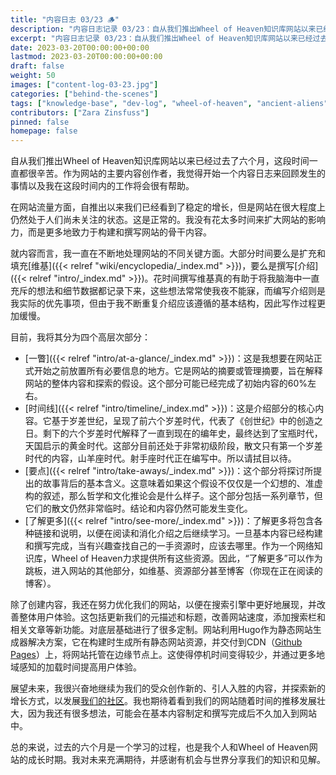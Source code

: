```yaml
---
title: "内容日志 03/23 🪵"
description: "内容日志记录 03/23：自从我们推出Wheel of Heaven知识库网站以来已经过去了六个月，这段时间一直都很辛苦。作为网站的主要内容创作者，我觉得开始一个内容日志来回顾发生的事情以及我在这段时间内的工作将会很有帮助。"
excerpt: "内容日志记录 03/23：自从我们推出Wheel of Heaven知识库网站以来已经过去了六个月，这段时间一直都很辛苦。作为网站的主要内容创作者，我觉得开始一个内容日志来回顾发生的事情以及我在这段时间内的工作将会很有帮助。"
date: 2023-03-20T00:00:00+00:00
lastmod: 2023-03-20T00:00:00+00:00
draft: false
weight: 50
images: ["content-log-03-23.jpg"]
categories: ["behind-the-scenes"]
tags: ["knowledge-base", "dev-log", "wheel-of-heaven", "ancient-aliens", "intelligent-design", "raelism"]
contributors: ["Zara Zinsfuss"]
pinned: false
homepage: false
---
```


自从我们推出Wheel of Heaven知识库网站以来已经过去了六个月，这段时间一直都很辛苦。作为网站的主要内容创作者，我觉得开始一个内容日志来回顾发生的事情以及我在这段时间内的工作将会很有帮助。

在网站流量方面，自推出以来我们已经看到了稳定的增长，但是网站在很大程度上仍然处于人们尚未关注的状态。这是正常的。我没有花太多时间来扩大网站的影响力，而是更多地致力于构建和撰写网站的骨干内容。

就内容而言，我一直在不断地处理网站的不同关键方面。大部分时间要么是扩充和填充[维基]({{< relref "wiki/encyclopedia/_index.md" >}})，要么是撰写[介绍]({{< relref "intro/_index.md" >}})。花时间撰写维基真的有助于将我脑海中一直充斥的想法和细节数据都记录下来，这些想法常常使我夜不能寐，而编写介绍则是我实际的优先事项，但由于我不断重复介绍应该遵循的基本结构，因此写作过程更加缓慢。

目前，我将其分为四个高层次部分：

- [一瞥]({{<  relref "intro/at-a-glance/_index.md" >}})：这是我想要在网站正式开始之前放置所有必要信息的地方。它是网站的摘要或管理摘要，旨在解释网站的整体内容和探索的假设。这个部分可能已经完成了初始内容的60%左右。
- [时间线]({{< relref "intro/timeline/_index.md" >}})：这是介绍部分的核心内容。它基于岁差世纪，呈现了前六个岁差时代，代表了《创世纪》中的创造之日。剩下的六个岁差时代解释了一直到现在的编年史，最终达到了宝瓶时代，天国启示的黄金时代。这部分目前还处于非常初级阶段，散文只有第一个岁差时代的内容，山羊座时代。射手座时代正在编写中。所以请拭目以待。
- [要点]({{< relref "intro/take-aways/_index.md" >}})：这个部分将探讨所提出的故事背后的基本含义。这意味着如果这个假设不仅仅是一个幻想的、准虚构的叙述，那么哲学和文化推论会是什么样子。这个部分包括一系列章节，但它们的散文仍然非常临时。结论和内容仍然可能发生变化。
- [了解更多]({{< relref "intro/see-more/_index.md" >}})：了解更多将包含各种链接和说明，以便在阅读和消化介绍之后继续学习。一旦基本内容已经构建和撰写完成，当有兴趣查找自己的一手资源时，应该去哪里。作为一个网络知识库，Wheel of Heaven力求提供所有这些资源。因此，“了解更多”可以作为跳板，进入网站的其他部分，如维基、资源部分甚至博客（你现在正在阅读的博客）。

除了创建内容，我还在努力优化我们的网站，以便在搜索引擎中更好地展现，并改善整体用户体验。这包括更新我们的元描述和标题，改善网站速度，添加搜索栏和相关文章等新功能。对底层基础进行了很多定制。网站利用Hugo作为静态网站生成器解决方案，它在构建时生成所有静态网站资源，并交付到CDN（[Github Pages](https://pages.github.com/)）上，将网站托管在边缘节点上。这使得停机时间变得较少，并通过更多地域感知的加载时间提高用户体验。

展望未来，我很兴奋地继续为我们的受众创作新的、引人入胜的内容，并探索新的增长方式，以发展[我们的社区](https://github.com/orgs/wheelofheaven/discussions)。我也期待着看到我们的网站随着时间的推移发展壮大，因为我还有很多想法，可能会在基本内容制定和撰写完成后不久加入到网站中。

总的来说，过去的六个月是一个学习的过程，也是我个人和Wheel of Heaven网站的成长时期。我对未来充满期待，并感谢有机会与世界分享我们的知识和见解。
